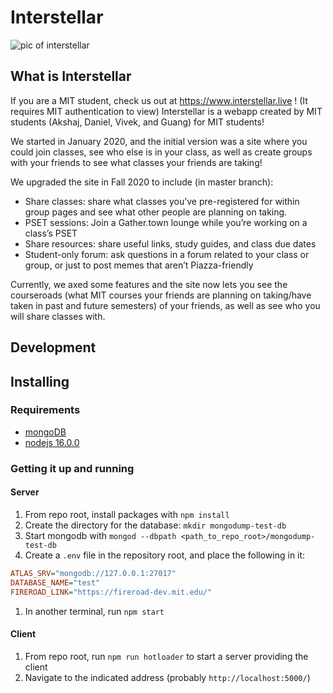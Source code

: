 # Interstellar


![pic of interstellar](https://i.imgur.com/SyNU3iq.png)
## What is Interstellar

If you are a MIT student, check us out at https://www.interstellar.live ! (It requires MIT authentication to view)
Interstellar is a webapp created by MIT students (Akshaj, Daniel, Vivek, and Guang) for MIT students!

We started in January 2020, and the initial version was a site where you could join classes, see who else is in your class, as well as create groups with your friends to see what classes your friends are taking!

We upgraded the site in Fall 2020 to include (in master branch):

- Share classes: share what classes you’ve pre-registered for within group pages and see what other people are planning on taking.
- PSET sessions:  Join a Gather.town lounge while you’re working on a class’s PSET
- Share resources: share useful links, study guides, and class due dates
- Student-only forum: ask questions in a forum related to your class or group, or just to post memes that aren’t Piazza-friendly

Currently, we axed some features and the site now lets you see the courseroads (what MIT courses your friends are planning on taking/have taken in past and future semesters) of your friends, as well as see who you will share classes with. 


## Development

## Installing

### Requirements
- [mongoDB](https://www.mongodb.com/)
- [nodejs 16.0.0](https://nodejs.org/en/)

### Getting it up and running

#### Server
1. From repo root, install packages with `npm install`
1. Create the directory for the database: `mkdir mongodump-test-db`
1. Start mongodb with `mongod --dbpath <path_to_repo_root>/mongodump-test-db`
1. Create a `.env` file in the repository root, and place the following in it:
```ini
ATLAS_SRV="mongodb://127.0.0.1:27017"
DATABASE_NAME="test"
FIREROAD_LINK="https://fireroad-dev.mit.edu/"
```
1. In another terminal, run `npm start`

#### Client
1. From repo root, run `npm run hotloader` to start a server providing the client
1. Navigate to the indicated address (probably `http://localhost:5000/`)
